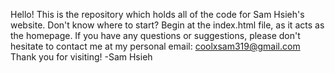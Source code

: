 Hello! This is the repository which holds all of the code for Sam Hsieh's website. 
Don't know where to start? Begin at the index.html file, as it acts as the homepage.
If you have any questions or suggestions, please don't hesitate to contact me at my personal email:
coolxsam319@gmail.com 
Thank you for visiting! 
-Sam Hsieh
